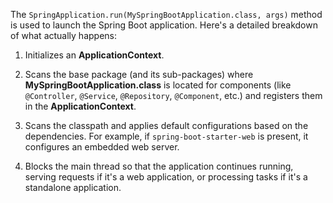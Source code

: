
The `SpringApplication.run(MySpringBootApplication.class, args)` method is used to launch the Spring Boot application. Here's a detailed breakdown of what actually happens:

1. Initializes an **ApplicationContext**. 

2. Scans the base package (and its sub-packages) where **MySpringBootApplication.class** is located for components (like `@Controller`, `@Service`, `@Repository`, `@Component`, etc.) and registers them in the **ApplicationContext**.

3. Scans the classpath and applies default configurations based on the dependencies. For example, if `spring-boot-starter-web` is present, it configures an embedded web server.

4. Blocks the main thread so that the application continues running, serving requests if it's a web application, or processing tasks if it's a standalone application.